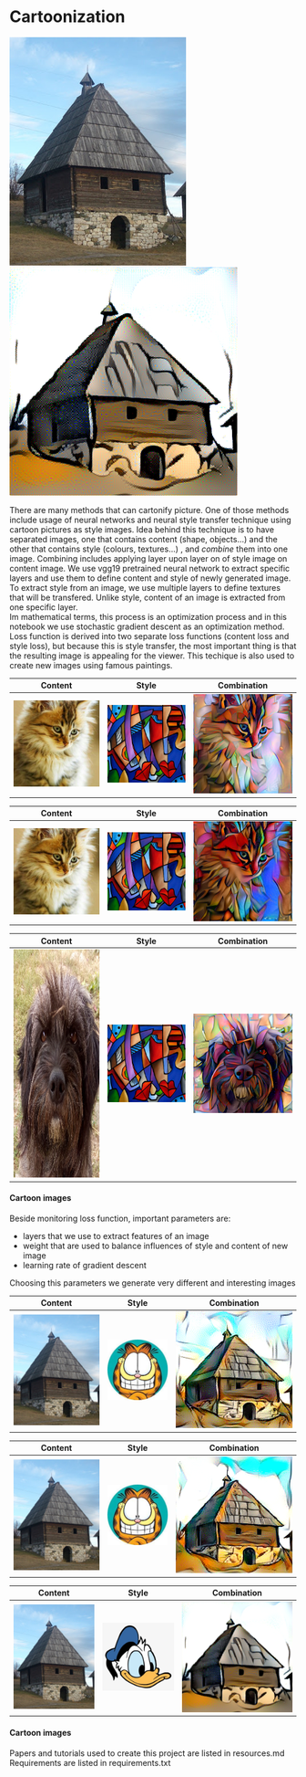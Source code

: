 # Cartoonization

![house](./images/house.jpg)
![paja](./images/paja_kuca_5000_20210821_203506_image.png)    


 There are many methods that can cartonify picture. One of those methods include usage of neural networks and neural style transfer technique using cartoon pictures as style images.
 Idea behind this technique is to have separated images, one that contains content (shape, objects...) and the other that contains style (colours, textures...) , and *combine* them into one image. Combining includes applying layer upon layer on of style image on content image.
 We use vgg19 pretrained neural network to extract specific layers and use them to define content and style of newly generated image. To extract style from an image, we use multiple layers to define textures that will be transfered. Unlike style, content of an image is extracted from one specific layer.  
 Im mathematical terms, this process is an optimization process and in this notebook we use stochastic gradient descent as an optimization method.
 Loss function is derived into two separate loss functions (content loss and style loss), but because this is style transfer, the most important thing is that the resulting image is appealing for the viewer. This techique is also used to create new images using famous paintings.
 
 | Content | Style | Combination |
 |---------|-------|-------------|
 | ![kitten](./images/kitten.jpg) | ![picaso](./images/picaso.jpg)| ![kitten_picaso](./images/picaso_mace_5000_20210810_114531_image.png)|
 
 | Content | Style | Combination |
 |---------|-------|-------------|
 | ![kitten](./images/kitten.jpg) | ![picaso](./images/picaso.jpg)| ![kitten_picaso](./images/picaso_kitten_800_20210821_200303_image.png)|
 
 
 | Content | Style | Combination |
 |---------|-------|-------------|
 | <img src="./images/iri.jpg" width="400" height="400"> | ![picaso](./images/picaso.jpg)| ![iri_picaso](./images/picaso_iri2_5000_20210812_182108_image.png)|
 
 
 #### Cartoon images
 
 Beside monitoring loss function, important parameters are:
 - layers that we use to extract features of an image
 - weight that are used to balance influences of style and content of new image
 - learning rate of gradient descent

Choosing this parameters we generate very different and interesting images
 
 | Content | Style | Combination |
 |---------|-------|-------------|
 | ![house](./images/house.jpg) | ![garfield](./images/garfield.jpeg)| ![house_gar](./images/gar_kuca_5000_20210819_201548_image.png)|
 
 
 | Content | Style | Combination |
 |---------|-------|-------------|
 | ![house](./images/house.jpg) | ![garfield](./images/garfield.jpeg)| ![house_gar](./images/gar_kuca_5000_20210820_211815_image.png)|
 
 
 
 | Content | Style | Combination |
 |---------|-------|-------------|
 | ![house](./images/house.jpg) | ![donald](./images/paja.jpeg)| ![house_gar](./images/paja_kuca_5000_20210821_203506_image.png)|
 
 
  #### Cartoon images
Papers and tutorials used to create this project are listed in resources.md
Requirements are listed in requirements.txt
